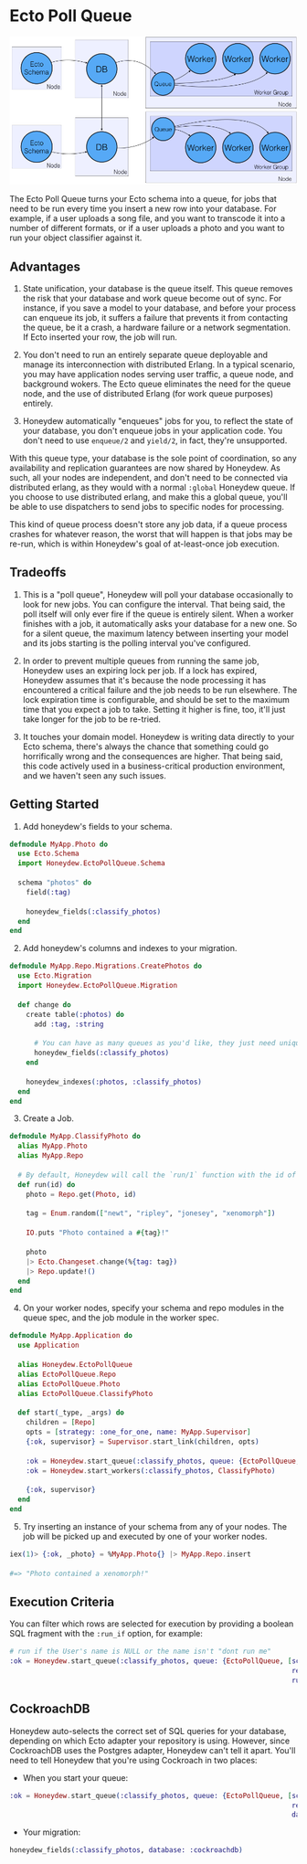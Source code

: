 # Ecto Poll Queue
![ecto poll queue](ecto_poll_queue.png)

The Ecto Poll Queue turns your Ecto schema into a queue, for jobs that need to be run every time you insert a new row into your database. For example, if a user uploads a song file, and you want to transcode it into a number of different formats, or if a user uploads a photo and you want to run your object classifier against it.

## Advantages

1. State unification, your database is the queue itself. This queue removes the risk that your database and work queue become out of sync. For instance, if you save a model to your database, and before your process can enqueue its job, it suffers a failure that prevents it from contacting the queue, be it a crash, a hardware failure or a network segmentation. If Ecto inserted your row, the job will run.

2. You don't need to run an entirely separate queue deployable and manage its interconnection with distributed Erlang. In a typical scenario, you may have application nodes serving user traffic, a queue node, and background wokers. The Ecto queue eliminates the need for the queue node, and the use of distributed Erlang (for work queue purposes) entirely.

3. Honeydew automatically "enqueues" jobs for you, to reflect the state of your database, you don't enqueue jobs in your application code. 
You don't need to use `enqueue/2` and `yield/2`, in fact, they're unsupported.

With this queue type, your database is the sole point of coordination, so any availability and replication guarantees are now shared by Honeydew. As such, all your nodes are independent, and don't need to be connected via distributed erlang, as they would with a normal `:global` Honeydew queue. If you choose to use distributed erlang, and make this a global queue, you'll be able to use dispatchers to send jobs to specific nodes for processing.

This kind of queue process doesn't store any job data, if a queue process crashes for whatever reason, the worst that will happen is that jobs may be re-run, which is within Honeydew's goal of at-least-once job execution.

## Tradeoffs

1. This is a "poll queue", Honeydew will poll your database occasionally to look for new jobs. You can configure the interval. That being said, the poll itself will only ever fire if the queue is entirely silent. When a worker finishes with a job, it automatically asks your database for a new one. So for a silent queue, the maximum latency between inserting your model and its jobs starting is the polling interval you've configured.

2. In order to prevent multiple queues from running the same job, Honeydew uses an expiring lock per job. If a lock has expired, Honeydew assumes that it's because the node processing it has encountered a critical failure and the job needs to be run elsewhere. The lock expiration time is configurable, and should be set to the maximum time that you expect a job to take. Setting it higher is fine, too, it'll just take longer for the job to be re-tried.

3. It touches your domain model. Honeydew is writing data directly to your Ecto schema, there's always the chance that something could go horrifically wrong and the consequences are higher. That being said, this code actively used in a business-critical production environment, and we haven't seen any such issues.


## Getting Started

1. Add honeydew's fields to your schema.
  ```elixir
  defmodule MyApp.Photo do
    use Ecto.Schema
    import Honeydew.EctoPollQueue.Schema

    schema "photos" do
      field(:tag)

      honeydew_fields(:classify_photos)
    end
  end
  ```

2. Add honeydew's columns and indexes to your migration.
  ```elixir
  defmodule MyApp.Repo.Migrations.CreatePhotos do
    use Ecto.Migration
    import Honeydew.EctoPollQueue.Migration

    def change do
      create table(:photos) do
        add :tag, :string

        # You can have as many queues as you'd like, they just need unique names.
        honeydew_fields(:classify_photos)
      end

      honeydew_indexes(:photos, :classify_photos)
    end
  end
  ```
  
3. Create a Job.
  ```elixir
  defmodule MyApp.ClassifyPhoto do
    alias MyApp.Photo
    alias MyApp.Repo

    # By default, Honeydew will call the `run/1` function with the id of your newly inserted row.
    def run(id) do
      photo = Repo.get(Photo, id)

      tag = Enum.random(["newt", "ripley", "jonesey", "xenomorph"])
      
      IO.puts "Photo contained a #{tag}!"

      photo
      |> Ecto.Changeset.change(%{tag: tag})
      |> Repo.update!()
    end
  end

```

4. On your worker nodes, specify your schema and repo modules in the queue spec, and the job module in the worker spec.

  ```elixir
  defmodule MyApp.Application do
    use Application

    alias Honeydew.EctoPollQueue
    alias EctoPollQueue.Repo
    alias EctoPollQueue.Photo
    alias EctoPollQueue.ClassifyPhoto

    def start(_type, _args) do
      children = [Repo]
      opts = [strategy: :one_for_one, name: MyApp.Supervisor]
      {:ok, supervisor} = Supervisor.start_link(children, opts)

      :ok = Honeydew.start_queue(:classify_photos, queue: {EctoPollQueue, [schema: Photo, repo: Repo]})
      :ok = Honeydew.start_workers(:classify_photos, ClassifyPhoto)

      {:ok, supervisor}
    end
  end
  ```

5. Try inserting an instance of your schema from any of your nodes. The job will be picked up and executed by one of your worker nodes.
```elixir
iex(1)> {:ok, _photo} = %MyApp.Photo{} |> MyApp.Repo.insert

#=> "Photo contained a xenomorph!"
```

## Execution Criteria

You can filter which rows are selected for execution by providing a boolean SQL fragment with the `:run_if` option, for example:

```elixir
# run if the User's name is NULL or the name isn't "dont run me"
:ok = Honeydew.start_queue(:classify_photos, queue: {EctoPollQueue, [schema: User,
                                                                     repo: Repo,
                                                                     run_if: ~s{NAME IS NULL OR NAME != 'dont run me'}]})
```

## CockroachDB

Honeydew auto-selects the correct set of SQL queries for your database, depending on which Ecto adapter your repository is using. However, since CockroachDB uses the Postgres adapter, Honeydew can't tell it apart. You'll need to tell Honeydew that you're using Cockroach in two places:

- When you start your queue:
```elixir
:ok = Honeydew.start_queue(:classify_photos, queue: {EctoPollQueue, [schema: Photo,
                                                                     repo: Repo,
                                                                     database: :cockroachdb]})
```

- Your migration:

```elixir
honeydew_fields(:classify_photos, database: :cockroachdb)
```
